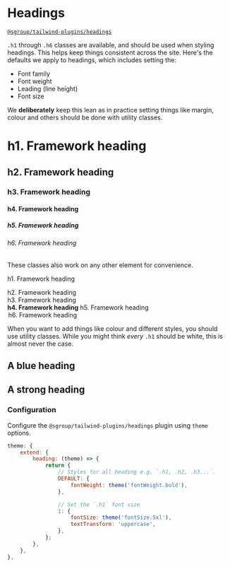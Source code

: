 # Headings
[`@sgroup/tailwind-plugins/headings`](https://github.com/sgroupdesign/sui/blob/main/packages/tailwind-plugins/src/headings)

`.h1` through `.h6` classes are available, and should be used when styling headings. This helps keep things consistent across the site. Here's the defaults we apply to headings, which includes setting the:

- Font family
- Font weight
- Leading (line height)
- Font size

We **deliberately** keep this lean as in practice setting things like margin, colour and others should be done with utility classes.

<code-preview heading="Headings">
    <h1 class="h1">h1. Framework heading</h1>
    <h2 class="h2">h2. Framework heading</h2>
    <h3 class="h3">h3. Framework heading</h3>
    <h4 class="h4">h4. Framework heading</h4>
    <h5 class="h5">h5. Framework heading</h5>
    <h6 class="h6">h6. Framework heading</h6>
</code-preview>

These classes also work on any other element for convenience.

<code-preview heading="Works on any element">
    <p class="h1">h1. Framework heading</p>
    <span class="h2">h2. Framework heading</span>
    <div class="h3">h3. Framework heading</div>
    <strong class="h4">h4. Framework heading</strong>
    <label class="h5 block">h5. Framework heading</label>
    <legend class="h6">h6. Framework heading</legend>
</code-preview>

When you want to add things like colour and different styles, you should use utility classes. While you might think _every_ `.h1` should be white, this is almost never the case.

<code-preview heading="Works on any element">
    <h2 class="h2 text-blue-500">A blue heading</h2>
    <h2 class="h2 font-bold">A strong heading</h2>
</code-preview>

### Configuration
Configure the `@sgroup/tailwind-plugins/headings` plugin using `theme` options.

```js
theme: {
    extend: {
        heading: (theme) => {
            return {
                // Styles for all heading e.g. `.h1, .h2, .h3...`.
                DEFAULT: {
                    fontWeight: theme('fontWeight.bold'),
                },

                // Set the `.h1` font size
                1: {
                    fontSize: theme('fontSize.5xl'),
                    textTransform: 'uppercase',
                },
            };
        },
    },
},
```

